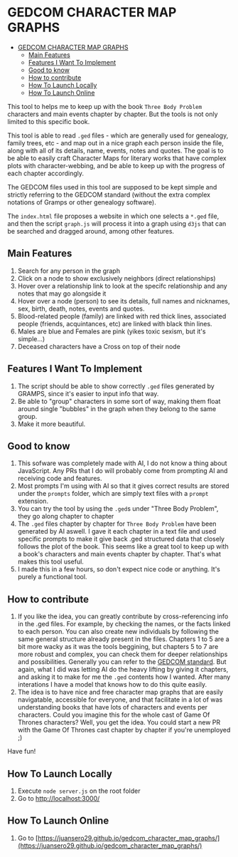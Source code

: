 # GEDCOM CHARACTER MAP GRAPHS

- [GEDCOM CHARACTER MAP GRAPHS](#gedcom-character-map-graphs)
  - [Main Features](#main-features)
  - [Features I Want To Implement](#features-i-want-to-implement)
  - [Good to know](#good-to-know)
  - [How to contribute](#how-to-contribute)
  - [How To Launch Locally](#how-to-launch-locally)
  - [How To Launch Online](#how-to-launch-online)

This tool to helps me to keep up with the book `Three Body Problem` characters and main events chapter by chapter. But the tools is not only limited to this specific book.

This tool is able to read `.ged` files - which are generally used for genealogy, family trees, etc - and map out in a nice graph each person inside the file, along with all of its details, name, events, notes and quotes. The goal is to be able to easily craft Character Maps for literary works that have complex plots with character-webbing, and be able to keep up with the progress of each chapter accordingly.

The GEDCOM files used in this tool are supposed to be kept simple and strictly referring to the GEDCOM standard (without the extra complex notations of Gramps or other genealogy software).

The `index.html` file proposes a website in which one selects a `*.ged` file, and then the script `graph.js` will process it into a graph using `d3js` that can be searched and dragged around, among other features.

## Main Features

1. Search for any person in the graph
1. Click on a node to show exclusively neighbors (direct relationships)
1. Hover over a relationship link to look at the specifc relationship and any notes that may go alongside it
1. Hover over a node (person) to see its details, full names and nicknames, sex, birth, death, notes, events and quotes.
1. Blood-related people (family) are linked with red thick lines, associated people (friends, acquintances, etc) are linked with black thin lines.
1. Males are blue and Females are pink (yikes toxic sexism, but it's simple...)
1. Deceased characters have a Cross on top of their node

## Features I Want To Implement

1. The script should be able to show correctly `.ged` files generated by GRAMPS, since it's easier to input info that way.
1. Be able to "group" characters in some sort of way, making them float around single "bubbles" in the graph when they belong to the same group.
1. Make it more beautiful.

## Good to know

1. This sofware was completely made with AI, I do not know a thing about JavaScript. Any PRs that I do will probably come from prompting AI and receiving code and features.
1. Most prompts I'm using with AI so that it gives correct results are stored under the `prompts` folder, which are simply text files with a `prompt` extension.
1. You can try the tool by using the `.ged`s under "Three Body Problem", they go along chapter to chapter
1. The `.ged` files chapter by chapter for `Three Body Problem` have been generated by AI aswell. I gave it each chapter in a text file and used specific prompts to make it give back .ged structured data that closely follows the plot of the book. This seems like a great tool to keep up with a book's characters and main events chapter by chapter. That's what makes this tool useful.
1. I made this in a few hours, so don't expect nice code or anything. It's purely a functional tool.

## How to contribute

1. If you like the idea, you can greatly contribute by cross-referencing info in the .ged files. For example, by checking the names, or the facts linked to each person. You can also create new individuals by following the same general structure already present in the files. Chapters 1 to 5 are a bit more wacky as it was the tools beggining, but chapters 5 to 7 are more robust and complex, you can check them for deeper relationships and possibilities. Generally you can refer to the [GEDCOM standard](https://www.gedcom.org/gedcom.html). But again, what I did was letting AI do the heavy lifting by giving it chapters, and asking it to make for me the `.ged` contents how I wanted. After many interations I have a model that knows how to do this quite easily.
1. The idea is to have nice and free character map graphs that are easily navigatable, accessible for everyone, and that facilitate in a lot of was understanding books that have lots of characters and events per characters. Could you imagine this for the whole cast of Game Of Thrones characters? Well, you get the idea. You could start a new PR with the Game Of Thrones cast chapter by chapter if you're unemployed ;)

Have fun!

## How To Launch Locally

1. Execute `node server.js` on the root folder
1. Go to [http://localhost:3000/](http://localhost:3000/)

## How To Launch Online

1. Go to [https://juansero29.github.io/gedcom_character_map_graphs/](https://juansero29.github.io/gedcom_character_map_graphs/)